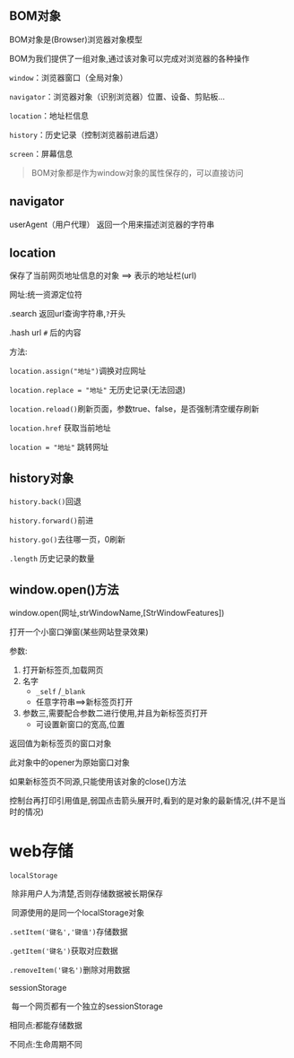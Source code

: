 ## BOM对象

BOM对象是(Browser)浏览器对象模型

BOM为我们提供了一组对象,通过该对象可以完成对浏览器的各种操作

`window`：浏览器窗口（全局对象）

`navigator`：浏览器对象（识别浏览器）位置、设备、剪贴板...

`location`：地址栏信息

`history`：历史记录（控制浏览器前进后退）

`screen`：屏幕信息

> BOM对象都是作为window对象的属性保存的，可以直接访问

## navigator

userAgent（用户代理） 返回一个用来描述浏览器的字符串

## location

保存了当前网页地址信息的对象 ==> 表示的地址栏(url)

网址:统一资源定位符

.search 返回url查询字符串,`?`开头

.hash url `#` 后的内容

方法:

`location.assign("地址")`调换对应网址

`location.replace = "地址"` 无历史记录(无法回退)

`location.reload()`刷新页面，参数true、false，是否强制清空缓存刷新

`location.href`  获取当前地址

`location = "地址"` 跳转网址

## history对象

`history.back()`回退

`history.forward()`前进

`history.go()`去往哪一页，0刷新

`.length` 历史记录的数量

## window.open()方法

window.open(网址,strWindowName,[StrWindowFeatures])

打开一个小窗口弹窗(某些网站登录效果)

参数:

1. 打开新标签页,加载网页
2. 名字
   - `_self` /`_blank`
   - 任意字符串==>新标签页打开
3. 参数三,需要配合参数二进行使用,并且为新标签页打开
   - 可设置新窗口的宽高,位置

返回值为新标签页的窗口对象

此对象中的opener为原始窗口对象

如果新标签页不同源,只能使用该对象的close()方法

控制台再打印引用值是,弱国点击箭头展开时,看到的是对象的最新情况,(并不是当时的情况)

# web存储

`localStorage`

​	除非用户人为清楚,否则存储数据被长期保存

​	同源使用的是同一个localStorage对象

`.setItem('键名','键值')`存储数据

`.getItem('键名')`获取对应数据

`.removeItem('键名')`删除对用数据

sessionStorage

​	每一个网页都有一个独立的sessionStorage

相同点:都能存储数据

不同点:生命周期不同



